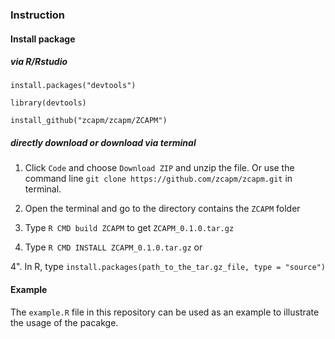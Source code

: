 ### Instruction
#### Install package
##### via R/Rstudio

`install.packages("devtools")`

`library(devtools)`
 
`install_github("zcapm/zcapm/ZCAPM")`

##### directly download or download via terminal

1. Click `Code` and choose `Download ZIP` and unzip the file. Or use the command line `git clone https://github.com/zcapm/zcapm.git` in terminal. 

2. Open the terminal and go to the directory contains the `ZCAPM` folder

3. Type `R CMD build ZCAPM` to get `ZCAPM_0.1.0.tar.gz`

4. Type `R CMD INSTALL ZCAPM_0.1.0.tar.gz` or 

4". In R, type `install.packages(path_to_the_tar.gz_file, type = "source")`

#### Example
The `example.R` file in this repository can be used as an example to illustrate the usage of the pacakge.

<!--
**zcapm/zcapm** is a ✨ _special_ ✨ repository because its `README.md` (this file) appears on your GitHub profile.
-->

